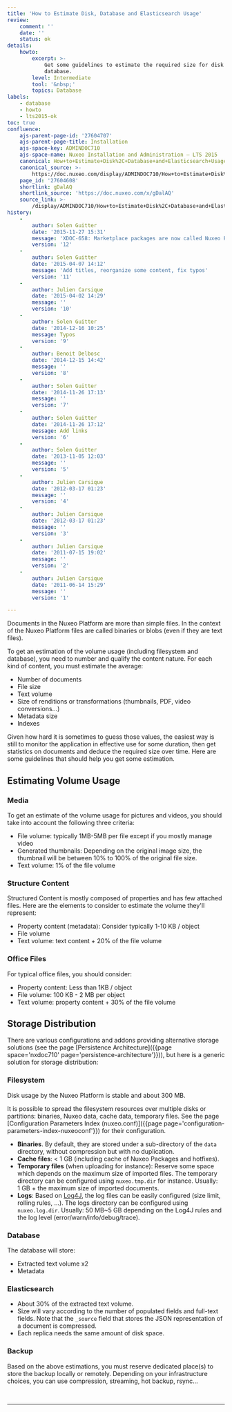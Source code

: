 ```yaml
---
title: 'How to Estimate Disk, Database and Elasticsearch Usage'
review:
    comment: ''
    date: ''
    status: ok
details:
    howto:
        excerpt: >-
            Get some guidelines to estimate the required size for disk and
            database.
        level: Intermediate
        tool: '&nbsp;'
        topics: Database
labels:
    - database
    - howto
    - lts2015-ok
toc: true
confluence:
    ajs-parent-page-id: '27604707'
    ajs-parent-page-title: Installation
    ajs-space-key: ADMINDOC710
    ajs-space-name: Nuxeo Installation and Administration — LTS 2015
    canonical: How+to+Estimate+Disk%2C+Database+and+Elasticsearch+Usage
    canonical_source: >-
        https://doc.nuxeo.com/display/ADMINDOC710/How+to+Estimate+Disk%2C+Database+and+Elasticsearch+Usage
    page_id: '27604608'
    shortlink: gDalAQ
    shortlink_source: 'https://doc.nuxeo.com/x/gDalAQ'
    source_link: >-
        /display/ADMINDOC710/How+to+Estimate+Disk%2C+Database+and+Elasticsearch+Usage
history:
    -
        author: Solen Guitter
        date: '2015-11-27 15:31'
        message: 'XDOC-658: Marketplace packages are now called Nuxeo Package'
        version: '12'
    -
        author: Solen Guitter
        date: '2015-04-07 14:12'
        message: 'Add titles, reorganize some content, fix typos'
        version: '11'
    -
        author: Julien Carsique
        date: '2015-04-02 14:29'
        message: ''
        version: '10'
    -
        author: Solen Guitter
        date: '2014-12-16 10:25'
        message: Typos
        version: '9'
    -
        author: Benoit Delbosc
        date: '2014-12-15 14:42'
        message: ''
        version: '8'
    -
        author: Solen Guitter
        date: '2014-11-26 17:13'
        message: ''
        version: '7'
    -
        author: Solen Guitter
        date: '2014-11-26 17:12'
        message: Add links
        version: '6'
    -
        author: Solen Guitter
        date: '2013-11-05 12:03'
        message: ''
        version: '5'
    -
        author: Julien Carsique
        date: '2012-03-17 01:23'
        message: ''
        version: '4'
    -
        author: Julien Carsique
        date: '2012-03-17 01:23'
        message: ''
        version: '3'
    -
        author: Julien Carsique
        date: '2011-07-15 19:02'
        message: ''
        version: '2'
    -
        author: Julien Carsique
        date: '2011-06-14 15:29'
        message: ''
        version: '1'

---
```

Documents in the Nuxeo Platform are more than simple files. In the context of the Nuxeo Platform files are called binaries or blobs (even if they are text files).

To get an estimation of the volume usage (including filesystem and database), you need to number and qualify the content nature. For each kind of content, you must estimate the average:

*   Number of documents
*   File size
*   Text volume
*   Size of renditions or transformations (thumbnails, PDF, video conversions...)
*   Metadata size
*   Indexes

Given how hard it is sometimes to guess those values, the easiest way is still to monitor the application in effective use for some duration, then get statistics on documents and deduce the required size over time. Here are some guidelines that should help you get some estimation.

## Estimating Volume Usage

### Media

To get an estimate of the volume usage for pictures and videos, you should take into account the following three criteria:

*   File volume: typically 1MB-5MB per file except if you mostly manage video
*   Generated thumbnails: Depending on the original image size, the thumbnail will be between 10% to 100% of the original file size.
*   Text volume: 1% of the file volume

### Structure Content

Structured Content is mostly composed of properties and has few attached files. Here are the elements to consider to estimate the volume they'll represent:

*   Property content (metadata): Consider typically 1-10 KB / object
*   File volume
*   Text volume: text content + 20% of the file volume

### Office Files

For typical office files, you should consider:

*   Property content: Less than 1KB / object
*   File volume: 100 KB - 2 MB per object
*   Text volume: property content + 30% of the file volume

## Storage Distribution

There are various configurations and addons providing alternative storage solutions (see the page [Persistence Architecture]({{page space='nxdoc710' page='persistence-architecture'}})), but here is a generic solution for storage distribution:

### Filesystem

Disk usage by the Nuxeo Platform is stable and about 300&nbsp;MB.

It is possible to spread the filesystem resources over multiple disks or partitions: binaries, Nuxeo data, cache data, temporary files. See the page [Configuration Parameters Index (nuxeo.conf)]({{page page='configuration-parameters-index-nuxeoconf'}}) for their configuration.

*   **Binaries**. By default, they are stored under a sub-directory of the `data` directory, without compression but with no duplication.
*   **Cache files**: < 1&nbsp;GB (including cache of Nuxeo Packages and hotfixes).
*   **Temporary files** (when uploading for instance): Reserve some space which depends on the maximum size of imported files.
    The temporary directory can be configured using `nuxeo.tmp.dir` for instance.
    Usually: 1&nbsp;GB + the maximum size of imported documents.
*   **Logs**: Based on [Log4J](http://logging.apache.org/log4j/index.html), the log files can be easily configured (size limit, rolling rules, ...).
    The logs directory can be configured using `nuxeo.log.dir`.
    Usually: 50&nbsp;MB~5&nbsp;GB depending on the Log4J rules and the log level (error/warn/info/debug/trace).

### Database

The database will store:

*   Extracted text volume x2
*   Metadata

### Elasticsearch

*   About 30% of the extracted text volume.
*   Size will vary according to the number of populated fields and full-text fields.
    Note that the `_source` field that stores the JSON representation of a document is compressed.
*   Each replica needs the same amount of disk space.

### Backup

Based on the above estimations, you must reserve dedicated place(s) to store the backup locally or remotely. Depending on your infrastructure choices, you can use compression, streaming, hot backup, rsync...

&nbsp;

* * *
